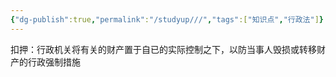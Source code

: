 ```yaml
---
{"dg-publish":true,"permalink":"/studyup///","tags":["知识点","行政法"]}
---
```


扣押：行政机关将有关的财产置于自已的实际控制之下，以防当事人毁损或转移财产的行政强制措施